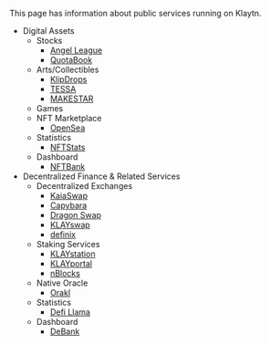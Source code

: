 This page has information about public services running on Klaytn.

* Digital Assets
  * Stocks
    * [Angel League](https://www.angelleague.io/tabs/home)
    * [QuotaBook](https://www.quotabook.com/en)
  * Arts/Collectibles
    * [KlipDrops](https://klipdrops.com/)
    * [TESSA](https://www.tessa.art/#/)
    * [MAKESTAR](https://www.makestar.co/)
  * Games
    <!-- * [KnightStory](https://knightstory.io/)
    * [Crypto Sword & Magic](https://www.cryptoswordandmagic.com/) -->
  * NFT Marketplace
    * [OpenSea](https://opensea.io/rankings?chain=klaytn)
  * Statistics
    * [NFTStats](https://www.nft-stats.com/)
  * Dashboard
    * [NFTBank](https://nftbank.ai/)
* Decentralized Finance & Related Services
  * Decentralized Exchanges
    * [KaiaSwap](https://izumi.finance/home)
    * [Capybara](https://www.capybara.exchange/)
    * [Dragon Swap](https://dgswap.io/)
    * [KLAYswap](https://klayswap.com/)
    * [definix](https://definix.com/en)
  * Staking Services
    * [KLAYstation](https://klaystation.io/)
    * [KLAYportal](https://klayportal.hashquark.io/#/)
    * [nBlocks](https://nblocks.io/)
  * Native Oracle
    * [Orakl](https://www.orakl.network/)
    <!-- * [OrbitBridge](https://bridge.orbitchain.io/) -->
  * Statistics
    * [Defi Llama](https://defillama.com/chain/Klaytn)
  * Dashboard
    * [DeBank](https://debank.com/)
